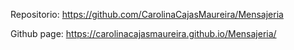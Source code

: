 

Repositorio: https://github.com/CarolinaCajasMaureira/Mensajeria


Github page: https://carolinacajasmaureira.github.io/Mensajeria/
